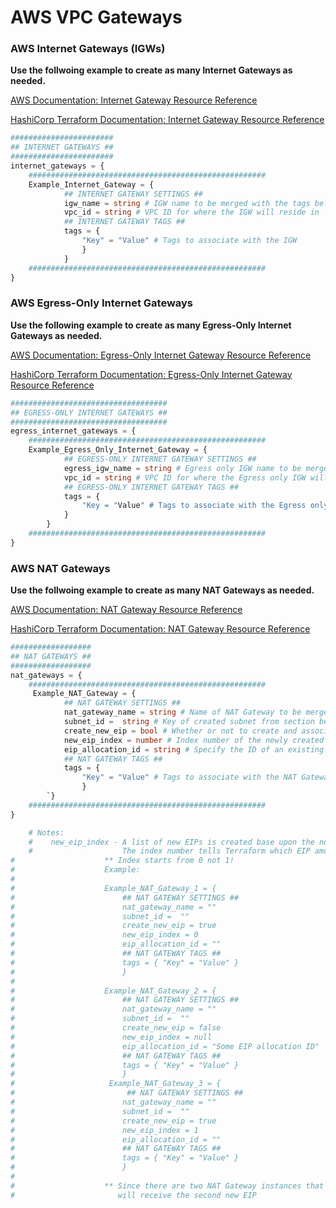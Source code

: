 # AWS VPC Gateways   

### AWS Internet Gateways (IGWs)

**Use the follwoing example to create as many Internet Gateways as needed.**   

[AWS Documentation: Internet Gateway Resource Reference](https://docs.aws.amazon.com/vpc/latest/userguide/VPC_Internet_Gateway.html)

[HashiCorp Terraform Documentation: Internet Gateway Resource Reference](https://registry.terraform.io/providers/hashicorp/aws/latest/docs/resources/internet_gateway)

```terraform
#######################
## INTERNET GATEWAYS ##
#######################
internet_gateways = {
    #####################################################
    Example_Internet_Gateway = {
            ## INTERNET GATEWAY SETTINGS ##
            igw_name = string # IGW name to be merged with the tags below
            vpc_id = string # VPC ID for where the IGW will reside in
            ## INTERNET GATEWAY TAGS ##
            tags = {
                "Key" = "Value" # Tags to associate with the IGW
                }
            }
    #####################################################
}
```   

### AWS Egress-Only Internet Gateways   

**Use the following example to create as many Egress-Only Internet Gateways as needed.**   

[AWS Documentation: Egress-Only Internet Gateway Resource Reference](https://docs.aws.amazon.com/vpc/latest/userguide/egress-only-internet-gateway.html)

[HashiCorp Terraform Documentation: Egress-Only Internet Gateway Resource Reference](https://registry.terraform.io/providers/hashicorp/aws/latest/docs/resources/egress_only_internet_gateway)   

```terraform 
###################################   
## EGRESS-ONLY INTERNET GATEWAYS ##
###################################
egress_internet_gateways = {
    #####################################################
    Example_Egress_Only_Internet_Gateway = {
            ## EGRESS-ONLY INTERNET GATEWAY SETTINGS ##
            egress_igw_name = string # Egress only IGW name to be merged with the tags below
            vpc_id = string # VPC ID for where the Egress only IGW will reside in
            ## EGRESS-ONLY INTERNET GATEWAY TAGS ##
            tags = {
                "Key = "Value" # Tags to associate with the Egress only IGW
            }
        }
    #####################################################
}
```   

### AWS NAT Gateways 

 **Use the follwoing example to create as many NAT Gateways as needed.**

[AWS Documentation: NAT Gateway Resource Reference](https://docs.aws.amazon.com/vpc/latest/userguide/vpc-nat-gateway.html)

[HashiCorp Terraform Documentation: NAT Gateway Resource Reference](https://registry.terraform.io/providers/hashicorp/aws/latest/docs/resources/nat_gateway)

```terraform 
##################
## NAT GATEWAYS ##
##################
nat_gateways = {
    #####################################################
     Example_NAT_Gateway = {  
            ## NAT GATEWAY SETTINGS ##
            nat_gateway_name = string # Name of NAT Gateway to be merged with the tags below
            subnet_id =  string # Key of created subnet from section below to associate NAT gateway with. ** Use a Public Subnet 
            create_new_eip = bool # Whether or not to create and associate a new EIP with the NAT Gateway
            new_eip_index = number # Index number of the newly created EIP. See Note below for me clarification...
            eip_allocation_id = string # Specify the ID of an existing EIP to associate with the NAT Gateway. create_new_eip must == false
            ## NAT GATEWAY TAGS ##
            tags = { 
                "Key" = "Value" # Tags to associate with the NAT Gateway
                } 
        `}
    #####################################################
}

    # Notes:
    #    new_eip_index - A list of new EIPs is created base upon the number of NAT gateways that specified true for creating a new EIP.
    #                    The index number tells Terraform which EIP amongst that list to associate with each NAT Gateway.
#                    ** Index starts from 0 not 1!
#                    Example:
#
#                    Example_NAT_Gateway_1 = {
#                        ## NAT GATEWAY SETTINGS ##
#                        nat_gateway_name = "" 
#                        subnet_id =  ""  
#                        create_new_eip = true 
#                        new_eip_index = 0 
#                        eip_allocation_id = ""
#                        ## NAT GATEWAY TAGS ##
#                        tags = { "Key" = "Value" } 
#                        }
#
#                    Example_NAT_Gateway_2 = {
#                        ## NAT GATEWAY SETTINGS ##
#                        nat_gateway_name = "" 
#                        subnet_id =  ""  
#                        create_new_eip = false 
#                        new_eip_index = null 
#                        eip_allocation_id = "Some EIP allocation ID"
#                        ## NAT GATEWAY TAGS ##
#                        tags = { "Key" = "Value" } 
#                        }
#                     Example_NAT_Gateway_3 = {
#                         ## NAT GATEWAY SETTINGS ##
#                        nat_gateway_name = "" 
#                        subnet_id =  ""  
#                        create_new_eip = true 
#                        new_eip_index = 1 
#                        eip_allocation_id = ""
#                        ## NAT GATEWAY TAGS ##
#                        tags = { "Key" = "Value" } 
#                        }
#
#                    ** Since there are two NAT Gateway instances that are creating a new EIP "Example_NAT_Gateway_1" will receive the first new EIP. "Example_NAT_Gateway_2" 
#                       will receive the second new EIP
```

